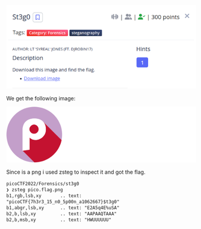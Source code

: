 <img src="img/challenge.png">

We get the following image:

<img src="img/pico.flag.png">

Since is a png i used zsteg to inspect it and got the flag.

```shell
picoCTF2022/Forensics/st3g0 
❯ zsteg pico.flag.png
b1,rgb,lsb,xy       .. text: "picoCTF{7h3r3_15_n0_5p00n_a1062667}$t3g0"
b1,abgr,lsb,xy      .. text: "E2A5q4E%uSA"
b2,b,lsb,xy         .. text: "AAPAAQTAAA"
b2,b,msb,xy         .. text: "HWUUUUUU"
```
